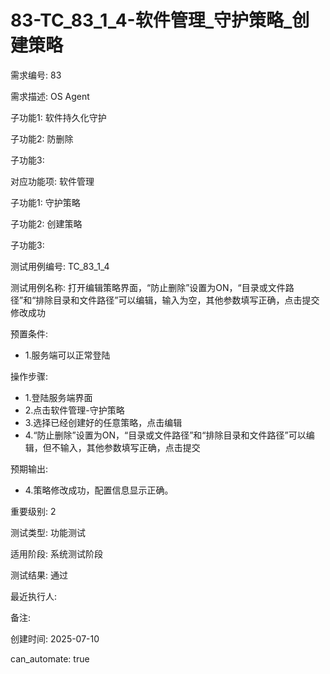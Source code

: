 # 83-TC_83_1_4-软件管理_守护策略_创建策略

需求编号: 83

需求描述: OS Agent

子功能1: 软件持久化守护

子功能2: 防删除

子功能3: 


对应功能项: 软件管理

子功能1: 守护策略

子功能2: 创建策略

子功能3: 


测试用例编号: TC_83_1_4

测试用例名称: 打开编辑策略界面，“防止删除”设置为ON，“目录或文件路径”和“排除目录和文件路径”可以编辑，输入为空，其他参数填写正确，点击提交修改成功

预置条件:
- 1.服务端可以正常登陆

操作步骤:
- 1.登陆服务端界面
- 2.点击软件管理-守护策略
- 3.选择已经创建好的任意策略，点击编辑
- 4.“防止删除”设置为ON，“目录或文件路径”和“排除目录和文件路径”可以编辑，但不输入，其他参数填写正确，点击提交

预期输出:
- 4.策略修改成功，配置信息显示正确。

重要级别: 2

测试类型: 功能测试

适用阶段: 系统测试阶段

测试结果: 通过

最近执行人: 

备注: 

创建时间: 2025-07-10

can_automate: true
